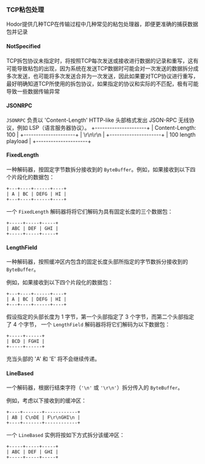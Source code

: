 ### TCP粘包处理

Hodor提供几种TCP在传输过程中几种常见的粘包处理器，即便更准确的捕获数据包并记录

#### NotSpecified
TCP拆包协议未指定时，将按照TCP每次发送或接收进行数据的记录和重写，这有可能导致粘包的出现，因为系统在发送TCP数据时可能会对一次发送的数据拆分成多次发送，也可能将多次发送合并为一次发送，因此如果要对TCP协议进行重写，最好明确知道TCP所使用的拆包协议，如果指定的协议和实际的不匹配，极有可能导致一些数据传输异常

#### JSONRPC

``JSONRPC`` 负责以 'Content-Length' HTTP-like 头部格式发出 JSON-RPC 无线协议，例如 LSP（语言服务器协议）。
    +---------------------+
    | Content-Length: 100 |
    +---------------------+
    | \r\n\r\n            |
    +---------------------+
    | 100 length playload |
    +---------------------+

#### FixedLength

一种解码器，按固定字节数拆分接收到的 `ByteBuffer`。例如，如果接收到以下四个片段化的数据包：

    +---+----+------+----+
    | A | BC | DEFG | HI |
    +---+----+------+----+

一个 ``FixedLength`` 解码器将将它们解码为具有固定长度的三个数据包：

    +-----+-----+-----+
    | ABC | DEF | GHI |
    +-----+-----+-----+

#### LengthField

一种解码器，按照缓冲区内包含的固定长度头部所指定的字节数拆分接收到的 `ByteBuffer`。

例如，如果接收到以下四个片段化的数据包：

    +---+----+------+----+
    | A | BC | DEFG | HI |
    +---+----+------+----+

假设指定的头部长度为 1 字节，第一个头部指定了 3 个字节，而第二个头部指定了 4 个字节，
一个 ``LengthField`` 解码器将将它们解码为以下数据包：

    +-----+------+
    | BCD | FGHI |
    +-----+------+

充当头部的 'A' 和 'E' 将不会继续传递。

#### LineBased
 
一个解码器，根据行结束字符（`'\n'` 或 `'\r\n'`）拆分传入的 `ByteBuffer`。

例如，考虑以下接收到的缓冲区：

    +----+-------+------------+
    | AB | C\nDE | F\r\nGHI\n |
    +----+-------+------------+

一个 ``LineBased`` 实例将按如下方式拆分该缓冲区：

    +-----+-----+-----+
    | ABC | DEF | GHI |
    +-----+-----+-----+

